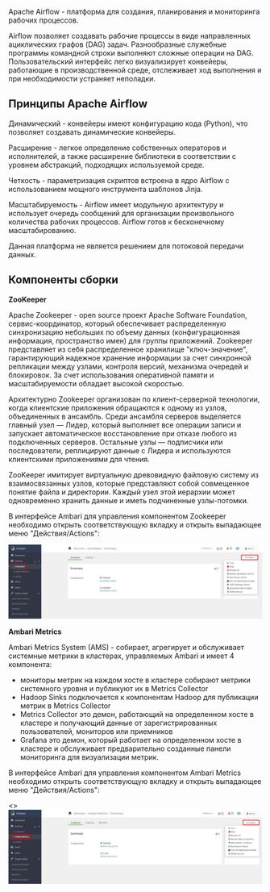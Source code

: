 Apache Airflow - платформа для создания, планирования и мониторинга рабочих процессов.

Airflow позволяет создавать рабочие процессы в виде направленных ациклических графов (DAG) задач. Разнообразные служебные программы командной строки выполняют сложные операции на DAG. Пользовательский интерфейс легко визуализирует конвейеры, работающие в производственной среде, отслеживает ход выполнения и при необходимости устраняет неполадки.

## Принципы Apache Airflow

Динамический - конвейеры имеют конфигурацию кода (Python), что позволяет создавать динамические конвейеры.

Расширение - легкое определение собственных операторов и исполнителей, а также расширение библиотеки в соответствии с уровнем абстракций, подходящих используемой среде.

Четкость - параметризация скриптов встроена в ядро Airflow с использованием мощного инструмента шаблонов Jinja.

Масштабируемость - Airflow имеет модульную архитектуру и использует очередь сообщений для организации произвольного количества рабочих процессов. Airflow готов к бесконечному масштабированию.

Данная платформа не является решением для потоковой передачи данных.

## Компоненты сборки

**ZooKeeper**

Apache Zookeeper - open source проект Apache Software Foundation, сервис-координатор, который обеспечивает распределенную синхронизацию небольших по объему данных (конфигурационная информация, пространство имен) для группы приложений. Zookeeper представляет из себя распределенное хранилище "ключ-значение", гарантирующий надежное хранение информации за счет синхронной репликации между узлами, контроля версий, механизма очередей и блокировок. За счет использования оперативной памяти и масштабируемости обладает высокой скоростью.

Архитектурно Zookeeper организован по клиент-серверной технологии, когда клиентские приложения обращаются к одному из узлов, объединенных в ансамбль. Среди ансамбля серверов выделяется главный узел — Лидер, который выполняет все операции записи и запускает автоматическое восстановление при отказе любого из подключенных серверов. Остальные узлы — подписчики или последователи, реплицируют данные с Лидера и используются клиентскими приложениями для чтения.

ZooKeeper имитирует виртуальную древовидную файловую систему из взаимосвязанных узлов, которые представляют собой совмещенное понятие файла и директории. Каждый узел этой иерархии может одновременно хранить данные и иметь подчиненные узлы-потомки.

В интерфейсе Ambari для управления компонентом Zookeeper необходимо открыть соответствующую вкладку и открыть выпадающее меню "Действия/Actions":

![](./assets/1601845265329.a11-png)

**Ambari Metrics**

Ambari Metrics System (AMS) - собирает, агрегирует и обслуживает системные метрики в кластерах, управляемых Ambari и имеет 4 компонента:

- мониторы метрик на каждом хосте в кластере собирают метрики системного уровня и публикуют их в Metrics Collector
- Hadoop Sinks подключается к компонентам Hadoop для публикации метрик в Metrics Collector
- Metrics Collector это демон, работающий на определенном хосте в кластере и получающий данные от зарегистрированных пользователей, мониторов или приемников
- Grafana это демон, который работает на определенном хосте в кластере и обслуживает предварительно созданные панели мониторинга для визуализации метрик.

В интерфейсе Ambari для управления компонентом Ambari Metrics необходимо открыть соответствующую вкладку и открыть выпадающее меню "Действия/Actions":

<>![](./assets/1601847487779.a12-png)
